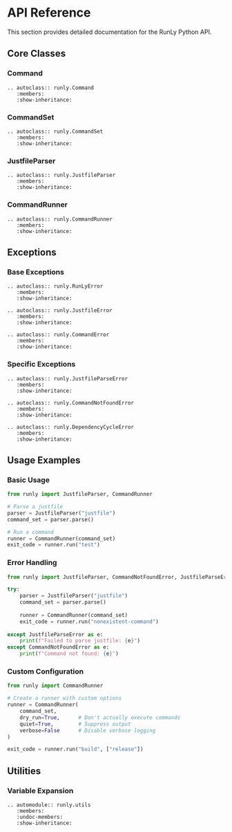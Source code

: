 # API Reference

This section provides detailed documentation for the RunLy Python API.

## Core Classes

### Command

```{eval-rst}
.. autoclass:: runly.Command
   :members:
   :show-inheritance:
```

### CommandSet

```{eval-rst}
.. autoclass:: runly.CommandSet
   :members:
   :show-inheritance:
```

### JustfileParser

```{eval-rst}
.. autoclass:: runly.JustfileParser
   :members:
   :show-inheritance:
```

### CommandRunner

```{eval-rst}
.. autoclass:: runly.CommandRunner
   :members:
   :show-inheritance:
```

## Exceptions

### Base Exceptions

```{eval-rst}
.. autoclass:: runly.RunLyError
   :members:
   :show-inheritance:
```

```{eval-rst}
.. autoclass:: runly.JustfileError
   :members:
   :show-inheritance:
```

```{eval-rst}
.. autoclass:: runly.CommandError
   :members:
   :show-inheritance:
```

### Specific Exceptions

```{eval-rst}
.. autoclass:: runly.JustfileParseError
   :members:
   :show-inheritance:
```

```{eval-rst}
.. autoclass:: runly.CommandNotFoundError
   :members:
   :show-inheritance:
```

```{eval-rst}
.. autoclass:: runly.DependencyCycleError
   :members:
   :show-inheritance:
```

## Usage Examples

### Basic Usage

```python
from runly import JustfileParser, CommandRunner

# Parse a justfile
parser = JustfileParser("justfile")
command_set = parser.parse()

# Run a command
runner = CommandRunner(command_set)
exit_code = runner.run("test")
```

### Error Handling

```python
from runly import JustfileParser, CommandNotFoundError, JustfileParseError

try:
    parser = JustfileParser("justfile")
    command_set = parser.parse()
    
    runner = CommandRunner(command_set)
    exit_code = runner.run("nonexistent-command")
    
except JustfileParseError as e:
    print(f"Failed to parse justfile: {e}")
except CommandNotFoundError as e:
    print(f"Command not found: {e}")
```

### Custom Configuration

```python
from runly import CommandRunner

# Create a runner with custom options
runner = CommandRunner(
    command_set,
    dry_run=True,      # Don't actually execute commands
    quiet=True,        # Suppress output
    verbose=False      # Disable verbose logging
)

exit_code = runner.run("build", ["release"])
```

## Utilities

### Variable Expansion

```{eval-rst}
.. automodule:: runly.utils
   :members:
   :undoc-members:
   :show-inheritance:
```
